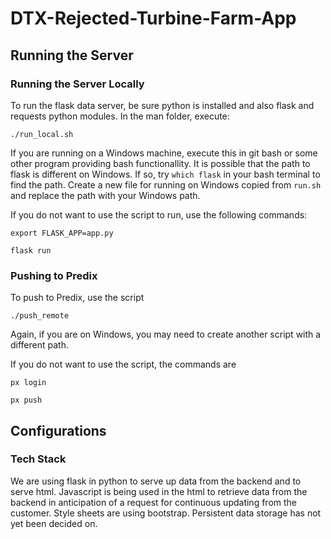 # DTX-Rejected-Turbine-Farm-App

## Running the Server

### Running the Server Locally

To run the flask data server, be sure python is installed and also flask and requests python modules.
In the man folder, execute:

`./run_local.sh`

If you are running on a Windows machine, execute this in git bash or some other program providing bash functionallity. It is possible that the path to flask is different on Windows. If so, try `which flask` in your bash terminal to find the path. Create a new file for running on Windows copied from `run.sh` and replace the path with your Windows path.

If you do not want to use the script to run, use the following commands:

`export FLASK_APP=app.py`

`flask run`

### Pushing to Predix

To push to Predix, use the script

`./push_remote`

Again, if you are on Windows, you may need to create another script with a different path.

If you do not want to use the script, the commands are

`px login`

`px push`


## Configurations

### Tech Stack

We are using flask in python to serve up data from the backend and to serve html. Javascript is being used in the html to retrieve data from the backend in anticipation of a request for continuous updating from the customer. Style sheets are using bootstrap. Persistent data storage has not yet been decided on.
